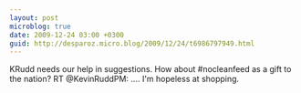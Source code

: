 ```yaml
---
layout: post
microblog: true
date: 2009-12-24 03:00 +0300
guid: http://desparoz.micro.blog/2009/12/24/t6986797949.html
---
```

KRudd needs our help in suggestions. How about #nocleanfeed as a gift to the nation? RT @KevinRuddPM: .... I'm hopeless at shopping.
